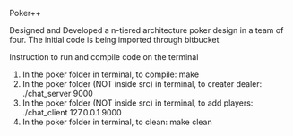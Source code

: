 Poker++

Designed and Developed a n-tiered architecture poker design in a team of four. The initial code is being imported through bitbucket

Instruction to run and compile code on the terminal

1. In the poker folder in terminal, to compile: make
2. In the poker folder (NOT inside src) in terminal, to creater dealer: ./chat_server 9000
3. In the poker folder (NOT inside src) in terminal, to add players: ./chat_client 127.0.0.1 9000
4. In the poker folder in terminal, to clean: make clean
